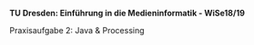 **TU Dresden: Einführung in die Medieninformatik - WiSe18/19**

Praxisaufgabe 2: Java & Processing


